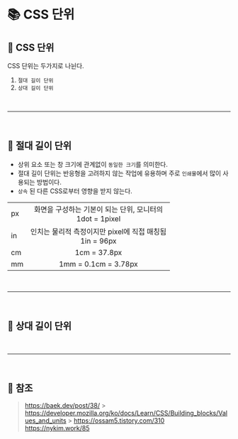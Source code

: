 # 📚 CSS 단위

## 📕 CSS 단위

CSS 단위는 두가지로 나뉜다.

1. `절대 길이 단위`
2. `상대 길이 단위`

<br/>

---

<br/>

## 📕 절대 길이 단위

-   상위 요소 또는 창 크기에 관계없이 `동일한 크기`를 의미한다.
-   절대 길이 단위는 반응형을 고려하지 않는 작업에 유용하며 주로 `인쇄물`에서 많이 사용되는 방법이다.
-   `상속` 된 다른 CSS로부터 영향을 받지 않는다.

|     |                                                                |
| --- | :------------------------------------------------------------: |
| px  | 화면을 구성하는 기본이 되는 단위, 모니터의 <br/> 1dot = 1pixel |
| in  | 인치는 물리적 측정이지만 pixel에 직접 매칭됨 <br/> 1in = 96px  |
| cm  |                          1cm = 37.8px                          |
| mm  |                      1mm = 0.1cm = 3.78px                      |

<br/>

---

<br/>

## 📕 상대 길이 단위

<br/>

---

<br/>

## 📕 참조

> https://baek.dev/post/38/ > https://developer.mozilla.org/ko/docs/Learn/CSS/Building_blocks/Values_and_units > https://ossam5.tistory.com/310  
> https://nykim.work/85
